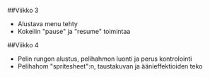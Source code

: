 ##Viikko 3

- Alustava menu tehty
- Kokeilin "pause" ja "resume" toimintaa

##Viikko 4
- Pelin rungon alustus, pelihahmon luonti ja perus kontrolointi
- Pelihahom "spritesheet":n, taustakuvan ja äänieffektioiden teko

